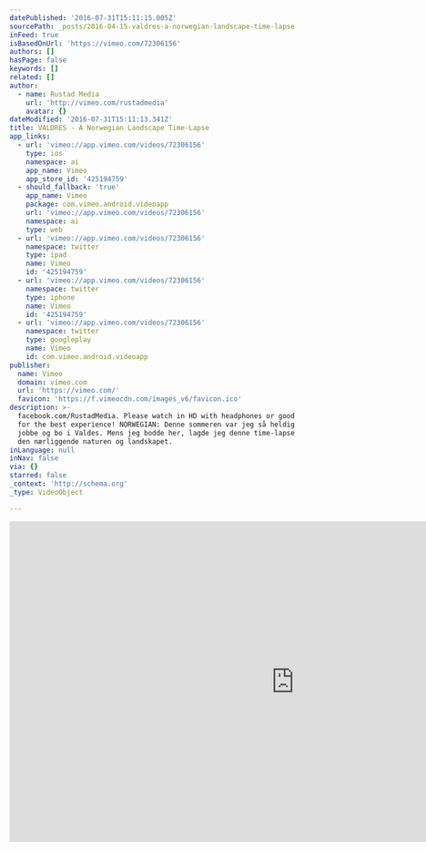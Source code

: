 ```yaml
---
datePublished: '2016-07-31T15:11:15.005Z'
sourcePath: _posts/2016-04-15-valdres-a-norwegian-landscape-time-lapse.md
inFeed: true
isBasedOnUrl: 'https://vimeo.com/72306156'
authors: []
hasPage: false
keywords: []
related: []
author:
  - name: Rustad Media
    url: 'http://vimeo.com/rustadmedia'
    avatar: {}
dateModified: '2016-07-31T15:11:13.341Z'
title: VALDRES - A Norwegian Landscape Time-Lapse
app_links:
  - url: 'vimeo://app.vimeo.com/videos/72306156'
    type: ios
    namespace: ai
    app_name: Vimeo
    app_store_id: '425194759'
  - should_fallback: 'true'
    app_name: Vimeo
    package: com.vimeo.android.videoapp
    url: 'vimeo://app.vimeo.com/videos/72306156'
    namespace: ai
    type: web
  - url: 'vimeo://app.vimeo.com/videos/72306156'
    namespace: twitter
    type: ipad
    name: Vimeo
    id: '425194759'
  - url: 'vimeo://app.vimeo.com/videos/72306156'
    namespace: twitter
    type: iphone
    name: Vimeo
    id: '425194759'
  - url: 'vimeo://app.vimeo.com/videos/72306156'
    namespace: twitter
    type: googleplay
    name: Vimeo
    id: com.vimeo.android.videoapp
publisher:
  name: Vimeo
  domain: vimeo.com
  url: 'https://vimeo.com/'
  favicon: 'https://f.vimeocdn.com/images_v6/favicon.ico'
description: >-
  facebook.com/RustadMedia. Please watch in HD with headphones or good speakers
  for the best experience! NORWEGIAN: Denne sommeren var jeg så heldig å kunne
  jobbe og bo i Valdes. Mens jeg bodde her, lagde jeg denne time-lapse filmen av
  den nærliggende naturen og landskapet.
inLanguage: null
inNav: false
via: {}
starred: false
_context: 'http://schema.org'
_type: VideoObject

---
```

<iframe src="https://cdn.embedly.com/widgets/media.html?src=https%3A%2F%2Fplayer.vimeo.com%2Fvideo%2F72306156&amp;url=https%3A%2F%2Fvimeo.com%2F72306156&amp;image=http%3A%2F%2Fi.vimeocdn.com%2Fvideo%2F446150408_1280.jpg&amp;key=b7d04c9b404c499eba89ee7072e1c4f7&amp;type=text%2Fhtml&amp;schema=vimeo" width="1000" height="563" scrolling="no" frameborder="0" allowfullscreen="allowfullscreen" style=""></iframe>